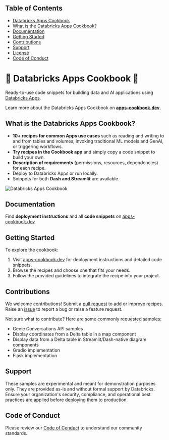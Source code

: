 ## Table of Contents
- [Databricks Apps Cookbook](#-databricks-apps-cookbook)
- [What is the Databricks Apps Cookbook?](#what-is-the-databricks-apps-cookbook)
- [Documentation](#documentation)
- [Getting Started](#getting-started)
- [Contributions](#contributions)
- [Support](#support)
- [License](#license)
- [Code of Conduct](#code-of-conduct)
  
# 📖 Databricks Apps Cookbook 🍳

Ready-to-use code snippets for building data and AI applications using [Databricks Apps](https://docs.databricks.com/en/dev-tools/databricks-apps/index.html).

Learn more about the Databricks Apps Cookbook on **[apps-cookbook.dev](https://apps-cookbook.dev/)**.

## What is the Databricks Apps Cookbook?

- **10+ recipes for common Apps use cases** such as reading and writing to and from tables and volumes, invoking traditional ML models and GenAI, or triggering workflows.
- **Try recipes in the Cookbook app** and simply copy a code snippet to build your own.
- **Description of requirements** (permissions, resources, dependencies) for each recipe.
- Deploy to Databricks Apps or run locally.
- Snippets for both **Dash and Streamlit** are available.

![Databricks Apps Cookbook](docs/docs/assets/demo.gif)

## Documentation

Find **deployment instructions** and all **code snippets** on [apps-cookbook.dev](https://apps-cookbook.dev/).

## Getting Started
To explore the cookbook:
1. Visit [apps-cookbook.dev](https://apps-cookbook.dev/) for deployment instructions and detailed code snippets.
2. Browse the recipes and choose one that fits your needs.
3. Follow the provided guidelines to integrate the recipe into your project.

## Contributions

We welcome contributions! Submit a [pull request](https://github.com/pbv0/databricks-apps-cookbook/pulls) to add or improve recipes. Raise an [issue](https://github.com/pbv0/databricks-apps-cookbook/issues) to report a bug or raise a feature request.

Not sure what to contribute? Here are some commonly requested samples:

- Genie Conversations API samples
- Display coordinates from a Delta table in a map component
- Display data from a Delta table in Streamlit/Dash-native diagram components
- Gradio implementation
- Flask implementation

## Support

These samples are experimental and meant for demonstration purposes only. They are provided as-is and without formal support by Databricks. Ensure your organization's security, compliance, and operational best practices are applied before deploying them to production.

## Code of Conduct
Please review our [Code of Conduct](CODE_OF_CONDUCT.md) to understand our community standards.
